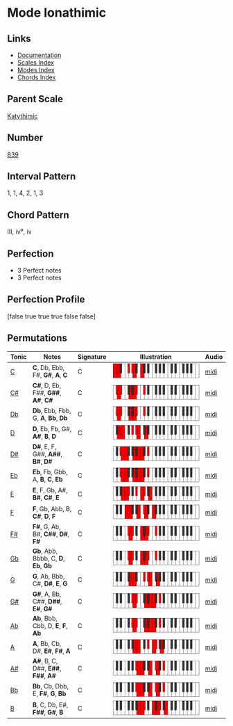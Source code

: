 # Mode Ionathimic

## Links

- [Documentation](index.md)
- [Scales Index](Scales.md)
- [Modes Index](Modes.md)
- [Chords Index](Chords.md)

## Parent Scale

[Katythimic](ScaleKatythimic.md)

## Number

[839](https://ianring.com/musictheory/scales/839)

## Interval Pattern

1, 1, 4, 2, 1, 3

## Chord Pattern

III, iv⁰, iv

## Perfection

- 3 Perfect notes
- 3 Perfect notes

## Perfection Profile

[false true true true false false]

## Permutations

| Tonic | Notes | Signature | Illustration | Audio |
|-------|-------|-----------|--------------|-------|
| [C](ModeCNaturalIonathimic.md) | **C**, Db, Ebb, F#, **G#**, **A**, **C** | C | ![CNaturalIonathimic](ModeCNaturalIonathimic.png) | [midi](https://github.com/edipermadi/music/blob/main/docs/ModeCNaturalIonathimic.mid?raw=true) |
| [C#](ModeCSharpIonathimic.md) | **C#**, D, Eb, F##, **G##**, **A#**, **C#** | C | ![CSharpIonathimic](ModeCSharpIonathimic.png) | [midi](https://github.com/edipermadi/music/blob/main/docs/ModeCSharpIonathimic.mid?raw=true) |
| [Db](ModeDFlatIonathimic.md) | **Db**, Ebb, Fbb, G, **A**, **Bb**, **Db** | C | ![DFlatIonathimic](ModeDFlatIonathimic.png) | [midi](https://github.com/edipermadi/music/blob/main/docs/ModeDFlatIonathimic.mid?raw=true) |
| [D](ModeDNaturalIonathimic.md) | **D**, Eb, Fb, G#, **A#**, **B**, **D** | C | ![DNaturalIonathimic](ModeDNaturalIonathimic.png) | [midi](https://github.com/edipermadi/music/blob/main/docs/ModeDNaturalIonathimic.mid?raw=true) |
| [D#](ModeDSharpIonathimic.md) | **D#**, E, F, G##, **A##**, **B#**, **D#** | C | ![DSharpIonathimic](ModeDSharpIonathimic.png) | [midi](https://github.com/edipermadi/music/blob/main/docs/ModeDSharpIonathimic.mid?raw=true) |
| [Eb](ModeEFlatIonathimic.md) | **Eb**, Fb, Gbb, A, **B**, **C**, **Eb** | C | ![EFlatIonathimic](ModeEFlatIonathimic.png) | [midi](https://github.com/edipermadi/music/blob/main/docs/ModeEFlatIonathimic.mid?raw=true) |
| [E](ModeENaturalIonathimic.md) | **E**, F, Gb, A#, **B#**, **C#**, **E** | C | ![ENaturalIonathimic](ModeENaturalIonathimic.png) | [midi](https://github.com/edipermadi/music/blob/main/docs/ModeENaturalIonathimic.mid?raw=true) |
| [F](ModeFNaturalIonathimic.md) | **F**, Gb, Abb, B, **C#**, **D**, **F** | C | ![FNaturalIonathimic](ModeFNaturalIonathimic.png) | [midi](https://github.com/edipermadi/music/blob/main/docs/ModeFNaturalIonathimic.mid?raw=true) |
| [F#](ModeFSharpIonathimic.md) | **F#**, G, Ab, B#, **C##**, **D#**, **F#** | C | ![FSharpIonathimic](ModeFSharpIonathimic.png) | [midi](https://github.com/edipermadi/music/blob/main/docs/ModeFSharpIonathimic.mid?raw=true) |
| [Gb](ModeGFlatIonathimic.md) | **Gb**, Abb, Bbbb, C, **D**, **Eb**, **Gb** | C | ![GFlatIonathimic](ModeGFlatIonathimic.png) | [midi](https://github.com/edipermadi/music/blob/main/docs/ModeGFlatIonathimic.mid?raw=true) |
| [G](ModeGNaturalIonathimic.md) | **G**, Ab, Bbb, C#, **D#**, **E**, **G** | C | ![GNaturalIonathimic](ModeGNaturalIonathimic.png) | [midi](https://github.com/edipermadi/music/blob/main/docs/ModeGNaturalIonathimic.mid?raw=true) |
| [G#](ModeGSharpIonathimic.md) | **G#**, A, Bb, C##, **D##**, **E#**, **G#** | C | ![GSharpIonathimic](ModeGSharpIonathimic.png) | [midi](https://github.com/edipermadi/music/blob/main/docs/ModeGSharpIonathimic.mid?raw=true) |
| [Ab](ModeAFlatIonathimic.md) | **Ab**, Bbb, Cbb, D, **E**, **F**, **Ab** | C | ![AFlatIonathimic](ModeAFlatIonathimic.png) | [midi](https://github.com/edipermadi/music/blob/main/docs/ModeAFlatIonathimic.mid?raw=true) |
| [A](ModeANaturalIonathimic.md) | **A**, Bb, Cb, D#, **E#**, **F#**, **A** | C | ![ANaturalIonathimic](ModeANaturalIonathimic.png) | [midi](https://github.com/edipermadi/music/blob/main/docs/ModeANaturalIonathimic.mid?raw=true) |
| [A#](ModeASharpIonathimic.md) | **A#**, B, C, D##, **E##**, **F##**, **A#** | C | ![ASharpIonathimic](ModeASharpIonathimic.png) | [midi](https://github.com/edipermadi/music/blob/main/docs/ModeASharpIonathimic.mid?raw=true) |
| [Bb](ModeBFlatIonathimic.md) | **Bb**, Cb, Dbb, E, **F#**, **G**, **Bb** | C | ![BFlatIonathimic](ModeBFlatIonathimic.png) | [midi](https://github.com/edipermadi/music/blob/main/docs/ModeBFlatIonathimic.mid?raw=true) |
| [B](ModeBNaturalIonathimic.md) | **B**, C, Db, E#, **F##**, **G#**, **B** | C | ![BNaturalIonathimic](ModeBNaturalIonathimic.png) | [midi](https://github.com/edipermadi/music/blob/main/docs/ModeBNaturalIonathimic.mid?raw=true) |
